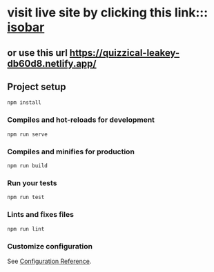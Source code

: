 # visit live site by clicking this link::: [isobar](https://quizzical-leakey-db60d8.netlify.app/)

## or use this url https://quizzical-leakey-db60d8.netlify.app/

## Project setup
```
npm install
```

### Compiles and hot-reloads for development
```
npm run serve
```

### Compiles and minifies for production
```
npm run build
```

### Run your tests
```
npm run test
```

### Lints and fixes files
```
npm run lint
```

### Customize configuration
See [Configuration Reference](https://cli.vuejs.org/config/).
